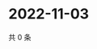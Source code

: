 # 2022-11-03

共 0 条

<!-- BEGIN WEIBO -->
<!-- 最后更新时间 Thu Nov 03 2022 06:01:08 GMT+0800 (China Standard Time) -->

<!-- END WEIBO -->
